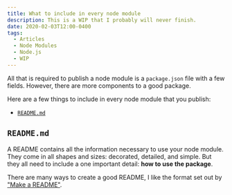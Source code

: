 ```yaml
---
title: What to include in every node module
description: This is a WIP that I probably will never finish.
date: 2020-02-03T12:00-0400
tags:
  - Articles
  - Node Modules
  - Node.js
  - WIP
---
```


All that is required to publish a node module is a `package.json` file with a
few fields. However, there are more components to a good package.

Here are a few things to include in every node module that you publish:

- [`README.md`](#readmemd)

## `README.md`

A README contains all the information necessary to use your node module. They
come in all shapes and sizes: decorated, detailed, and simple. But they all need
to include a one important detail: **how to use the package**.

There are many ways to create a good README, I like the format set out by
["Make a README"](https://www.makeareadme.com/).
